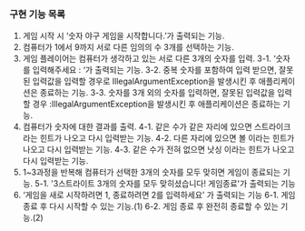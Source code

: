 ### 구현 기능 목록

1. 게임 시작 시 ‘숫자 야구 게임을 시작합니다.’가 출력되는 기능.
2. 컴퓨터가 1에서 9까지 서로 다른 임의의 수 3개를 선택하는 기능.
3. 게임 플레이어는 컴퓨터가 생각하고 있는 서로 다른 3개의 숫자를 입력.
    3-1. ‘숫자를 입력해주세요 : ‘가 출력되는 기능.
    3-2. 중복 숫자를 포함하여 입력 받으면, 잘못된 입력값을 입력할 경우로 IllegalArgumentException을 발생시킨 후 애플리케이션은 종료하는 기능.
    3-3. 숫자를 3개 외의 숫자를 입력하면, 잘못된 입력값을 입력할 경우 :IllegalArgumentException을 발생시킨 후 애플리케이션은 종료하는 기능.
4. 컴퓨터가 숫자에 대한 결과를 출력.
    4-1. 같은 수가 같은 자리에 있으면 스트라이크 라는 힌트가 나오고 다시 입력받는 기능.
    4-2. 다른 자리에 있으면 볼 이라는 힌트가 나오고 다시 입력받는 기능.
    4-3. 같은 수가 전혀 없으면 낫싱 이라는 힌트가 나오고 다시 입력받는 기능.
5. 1~3과정을 반복해 컴퓨터가 선택한 3개의 숫자를 모두 맞히면 게임이 종료되는 기능.
    5-1. '3스트라이트 3개의 숫자를 모두 맞히셨습니다! 게임종료'가 출력되는 기능
6. ‘게임을 새로 시작하려면 1, 종료하려면 2를 입력하세요’ 가 출력되는 기능
    6-1. 게임 종료 후 다시 시작할 수 있는 기능.(1)
    6-2. 게임 종료 후 완전히 종료할 수 있는 기능.(2)

            
